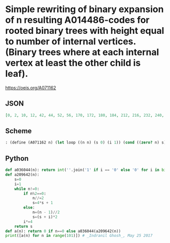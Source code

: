 # Simple rewriting of binary expansion of n resulting A014486\-codes for rooted binary trees with height equal to number of internal vertices\. \(Binary trees where at each internal vertex at least the other child is leaf\)\.
https://oeis.org/A071162
## JSON
```JSON
[0, 2, 10, 12, 42, 44, 52, 56, 170, 172, 180, 184, 212, 216, 232, 240, 682, 684, 692, 696, 724, 728, 744, 752, 852, 856, 872, 880, 936, 944, 976, 992, 2730, 2732, 2740, 2744, 2772, 2776, 2792, 2800, 2900, 2904, 2920, 2928, 2984, 2992, 3024, 3040, 3412, 3416]
```
## Scheme
```Scheme
: (define (A071162 n) (let loop ((n n) (s 0) (i 1)) (cond ((zero? n) s) ((even? n) (loop (/ n 2) (+ s i) (* i 4))) (else (loop (/ (- n 1) 2) (* 2 (+ s i)) (* i 4))))))
```
## Python
```Python
def a036044(n): return int(''.join('1' if i == '0' else '0' for i in bin(n)[2:][::-1]), 2)
def a209642(n):
    s=0
    i=1
    while n!=0:
        if n%2==0:
            n//=2
            s=4*s + 1
        else:
            n=(n - 1)//2
            s=(s + i)*2
        i*=4
    return s
def a(n): return 0 if n==0 else a036044(a209642(n))
print([a(n) for n in range(101)]) # _Indranil Ghosh_, May 25 2017
```
